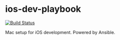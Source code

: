 # ios-dev-playbook
[![Build Status](https://travis-ci.com/martianplatypus/ios-dev-playbook.svg?branch=master)](https://travis-ci.com/martianplatypus/ios-dev-playbook)

Mac setup for iOS development. Powered by Ansible.
